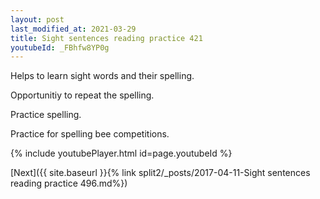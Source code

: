 ```yaml
---
layout: post
last_modified_at: 2021-03-29
title: Sight sentences reading practice 421
youtubeId: _FBhfw8YP0g
---
```

 
 
Helps to learn sight words and their spelling.

Opportunitiy to repeat the spelling. 

Practice spelling. 
 
Practice for spelling bee competitions. 
 
{% include youtubePlayer.html id=page.youtubeId %}
 
 

[Next]({{ site.baseurl }}{% link  split2/_posts/2017-04-11-Sight sentences reading practice 496.md%})
 
